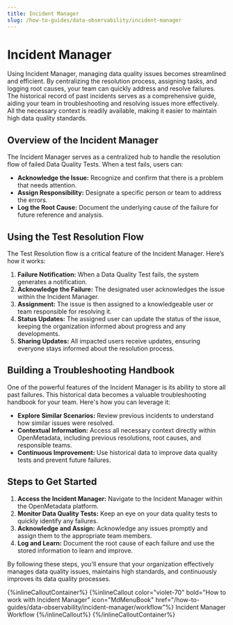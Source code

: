 ```yaml
---
title: Incident Manager
slug: /how-to-guides/data-observability/incident-manager
---
```


# Incident Manager

Using Incident Manager, managing data quality issues becomes streamlined and efficient. By centralizing the resolution process, assigning tasks, and logging root causes, your team can quickly address and resolve failures. The historical record of past incidents serves as a comprehensive guide, aiding your team in troubleshooting and resolving issues more effectively. All the necessary context is readily available, making it easier to maintain high data quality standards.

## Overview of the Incident Manager

The Incident Manager serves as a centralized hub to handle the resolution flow of failed Data Quality Tests. When a test fails, users can:

- **Acknowledge the Issue:** Recognize and confirm that there is a problem that needs attention.
- **Assign Responsibility:** Designate a specific person or team to address the errors.
- **Log the Root Cause:** Document the underlying cause of the failure for future reference and analysis.

## Using the Test Resolution Flow

The Test Resolution flow is a critical feature of the Incident Manager. Here’s how it works:

1. **Failure Notification:** When a Data Quality Test fails, the system generates a notification.
2. **Acknowledge the Failure:** The designated user acknowledges the issue within the Incident Manager.
3. **Assignment:** The issue is then assigned to a knowledgeable user or team responsible for resolving it.
4. **Status Updates:** The assigned user can update the status of the issue, keeping the organization informed about progress and any developments.
5. **Sharing Updates:** All impacted users receive updates, ensuring everyone stays informed about the resolution process.

## Building a Troubleshooting Handbook

One of the powerful features of the Incident Manager is its ability to store all past failures. This historical data becomes a valuable troubleshooting handbook for your team. Here's how you can leverage it:

- **Explore Similar Scenarios:** Review previous incidents to understand how similar issues were resolved.
- **Contextual Information:** Access all necessary context directly within OpenMetadata, including previous resolutions, root causes, and responsible teams.
- **Continuous Improvement:** Use historical data to improve data quality tests and prevent future failures.


## Steps to Get Started

1. **Access the Incident Manager:** Navigate to the Incident Manager within the OpenMetadata platform.
2. **Monitor Data Quality Tests:** Keep an eye on your data quality tests to quickly identify any failures.
3. **Acknowledge and Assign:** Acknowledge any issues promptly and assign them to the appropriate team members.
4. **Log and Learn:** Document the root cause of each failure and use the stored information to learn and improve.

By following these steps, you'll ensure that your organization effectively manages data quality issues, maintains high standards, and continuously improves its data quality processes.

{%inlineCalloutContainer%}
 {%inlineCallout
  color="violet-70"
  bold="How to work with Incident Manager"
  icon="MdMenuBook"
  href="/how-to-guides/data-observability/incident-manager/workflow"%}
  Incident Manager Workflow
 {%/inlineCallout%}
{%/inlineCalloutContainer%}
